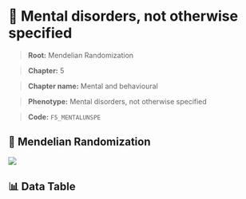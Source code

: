 # 🧪 Mental disorders, not otherwise specified

> **Root:** Mendelian Randomization

> **Chapter:** 5  

> **Chapter name:** Mental and behavioural

> **Phenotype:** Mental disorders, not otherwise specified  

> **Code:** `F5_MENTALUNSPE`

## 🧬 Mendelian Randomization  

<img src="/MR/Figures/Forward/F5_MENTALUNSPE.png"/>

## 📊 Data Table

<CsvTableMRF src="/public/MR/Data/Forward/F5_MENTALUNSPE.csv"/>
